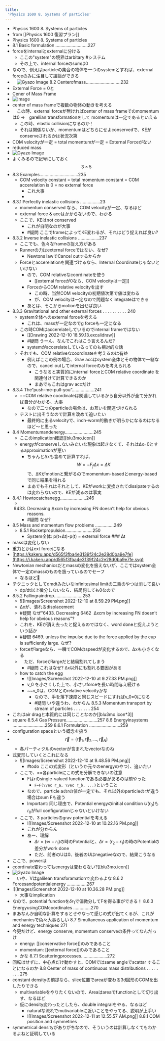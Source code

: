 ```yaml
---
title:
 'Physics 1600 8. Systems of particles'
---
```

- Physics 1600 8. Systems of particles
- from [[Physics 1600 復習プラン]]
- Physics 1600 8. Systems of particles
- 8.1 Basic formulation ..........................227
- forceをinternalとexternalに分ける
	- ここの"system"の境界はarbitary #システム 
	- その上で、internal forceのsumは0
- なので、例えばparticleの集合の物体を一つのsystemとすれば、external forceのみに注目して議論ができる
- 　![Gyazo Image](https://i.gyazo.com/bca6110ded9a25ee5543030983bdc1ee/raw)
8.2 Centerofmass............................232
- External Force = 0と
- Cener of Mass Frame
- ![image](https://i.kakeru.app/df9cdbd2953dd210c2c9c3817f25c95d.svg)
- center of mass frameで複数の物体の動きを考える
- 　この時、external forceが無ければcenter of mass frameでのmomentumは0 →　garellian transformationをして momentumは一定であるといえる
	- この時、elastic collisionになるのか！
	- それは関係ないか、momentumはどちらにせよconservedで、KEがconserveされるかは状況次第
- COM velocityが一定 = total momentumが一定 = External Forceがない
- reduced mass
-  ![Gyazo Image](https://i.gyazo.com/757cfec5f65eeb253e2c42d1368cc91e/raw)
-  よくみるので記号にしておく $$3\times5$$
- 8.3 Examples...............................235
	- COM velocity constant =  total momentum constant = COM accerelation is 0 = no external force
		- これ大事
		- 
- 8.3.1 Perfectly inelastic collisions ................23
	- momentum conserved なら、COM velocityが一定、なるほど
	-  external force & accはかからないので、わかる
	-  ここで、KEはnot conserved
		- これが自明なのが大事
		- #疑問 ここでframeによってKE変わるが、それはどう捉えれば良い?
- 8.3.2 Inverse inelastic collisions .................237
	- ここでも、色々なframeの捉え方がある
	- Runnerの力はexternal forceではない、なぜ?
		- Newtons lawでCancel outするからか
	- Forceとaccerelationを関連づけるなら、Internal Coordinateじゃないといけない
		- ので、COM relativeなcoordinateを使う
			- [[external forceが0なら、COM velocityは一定]]
		- ForceからCOM relative velocityを出す
			- この時、当然COM velocityの初期値次第で値は変わる
			- が、COM velocityは一定なので問題なくintegrateはできる
		- あとは、そこからmotionを出せば良い
- 8.3.3 Gravitational and other external forces . . . . . . . . . . 240
	- system全体へのexternal forceを考える
		- これは、massが一定なのでg forceも一定になる
	- この時COMはaccerelateしているのでinternal frameではない
		- [[Drawing 2022-12-10 18.59.13.excalidraw]]
		- #疑問 うーん、なんでこれはこう言えるんだ?
		- systemがaccerelateしているってのも相対的な話
	- それでも、COM relativeなcoordinateを考えるのは有益
		- 例えばここの例の場合、Grav accはsystem全体とその物体で一緒なので、cancel outしてinternal forceのみを考えられる
			- こうなると実質的にinternal forceとCOM relative coordinate を関連付けて計算できるのか
			- まあでもこれはgrav accだけ
- 8.3.4 The“push-me-pull-you”..................241
	- ==COM relative coordinateは関連しているから自分以外が全て分かれば自分がわかる、大事
		- なので二つのparticleの場合は、お互いを関連づけられる
	- テストに出そうなので計算を改めて追いたい
		- 最終的に出るvelocityで、inch-worm的動きが明らかになるのはなるほど〜と思った
- 8.4 Momentumandenergy.......................245
	- ここのimplication確認[[blu3mo.icon]]
	- energyがconserveしないみたいな現象は起きなくて、それはΔx=0とするapproximationが悪い
		- ちゃんとΔxも含めて計算すれば、$$W=-F_fΔx=ΔK$$で、ΔKがmotionと繋がるのでmomemtum-basedとenergy-basedで同じ結果を得れる
		- まあでもそれはそれとして、KEがworkに変換されてdissipateするのは変わらないので、KEが減るのは事実
- 8.4.1 Howtocatchanegg.....................246
	- 6433.  Decreasing ∆xcm by increasing FN doesn’t help for obvious reasons.
		- #疑問 なぜ?
- 8.5 Mass and momentum flow problems ...............249
	- 8.5.1 Rocketpropulsion......................250
		- System全体: p(t+Δt)-p(t) = external force ### Δt
-  massは変化しない
-  重力とかはext forceになる
- [https://kakeru.app/d565f3fba4e3139f24c2e28d0ba9e7fe](https://i.kakeru.app/d565f3fba4e3139f24c2e28d0ba9e7fe.svg)
- Newtonian mechanicsだとmassの変化を扱えないが、ここではsystem全体で一定のmassのものを扱っているのでセーフ
	- なるほど👦
- テクニックとしてdmdtみたいなinfinitesimal limitの二乗のやつは消して良い
	- dp/dt以上微分しないなら、結局何しても0なので
- 8.5.2 Fallingraindrop.......................253
	- ![[Images/Screenshot 2022-12-10 at 8.59.29 PM.png]]
	- Δxが、潰れるdisplacement
	- #疑問 なぜ"6433. Decreasing 6462  ∆xcm by increasing FN doesn’t help for obvious reasons"?
	- これを、KEが消え去ったと捉えるのではなく、word doneと捉えようという話か
	- #疑問 6469.  unless the impulse due to the force applied by the cup is sufficiently large. なぜ?
	- forceがlargeなら、一瞬でCOMのspeedが変化するので、Δxも小さくなる
	- 　ただ、forceがlargeだと結局割れてしまう
		-  #疑問 これはなぜ? Δx以外にも割れる要因がある
	- how to catch the egg
		- ![[Images/Screenshot 2022-12-10 at 9.27.33 PM.png]]
		- v_0 を小さくした上で、小さいforceを長い時間与え続ける
		- ~~v_0は、COMとのrelative velocityかな
			- なので、手を落下速度と同じスピードにすればv_0=0になる
			- #疑問 いや違うわ、わからん
8.5.3 Momentum transport by stream of particles . . . . . . . 254
- これはair dragと本質的には同じことなのか[[blu3mo.icon*3]]
-  square
8.5.4 Gas Pressure.........................257
8.6 Energyinsystems ..........................259
8.6.1 Formulation .........................259 
- configuration spaceという概念を扱う
- $$\vec r = (\vec r_1, \vec r_2, ...,\vec r_N)$$
	- 各パーティクルのvectorが含まれたvectorなのね
- 式変形していくとこれになる
	- ![[Images/Screenshot 2022-12-10 at 9.48.56 PM.png]]
		- #todo ここの式変形（というか元々のenergyのやつ）、追いたい
	- ここで、==各particleにこの式を分解できないの注意
		- Fはrのsingle-valued functionである必要があるのは前やった
			- `F=F(\vec r_a, \vec r_b, ...)`ということ
		- なので、particle aのrの値が一定でも、それ以外のparticleのrが違う場合はsum Fも違う
		- Important: 同じ理由で、Potential energyのinitial condition $U(r_0)$も$r_0$がfull configurationじゃないといけない
	- ここで、3 particlesのgrav potentialを考える
		- ![[Images/Screenshot 2022-12-10 at 10.22.16 PM.png]]
		- これが分からん
		- あー、理解
			- $Δr=(∞-r_1)$の時のPotentialと、$Δr=(r_2-r_1)$の時のPotentialの差分がwork done
			- ただ、前者のUは0、後者のUはnegativeなので、結果こうなる
- ここで、powerは
- coordinate変わってもenergyは変わらない?[[blu3mo.icon]]
- ![Gyazo Image](https://i.gyazo.com/009edafab5cf175acdcfa1b85e9c8e72/raw)
- 　いや、Vはgalilean transforamationで変わるよな
8.6.2 Forcesandpotentialenergy ................267 
- ![[Images/Screenshot 2022-12-10 at 10.36.28 PM.png]]
	- 大事なimplication
- なので、potential functionを$δr_1$で偏微分してFを得る事ができる！
8.6.3 EnergyusingCOMcoordinates ..............270 
- まあなんか自明な計算をするとせやなって感じの式が出てくるが、これがmechanicsで色々大事らしい
8.7 Simultaneous application of momentum and energy techniques 271
- 今更だけど、energy conserve, momentum conserveの条件ってなんだっけ
	- energy: [[conservative force]]のみであること
	- momentum: [[external force]]のみであること
	- かな
8.7.1 Scatteringprocesses.....................272 
- 回転はせずに、中心点だけ動かすと、COMではsame angleでscattar することになるのか
8.8 Center of mass of continuous mass distributions . . . . . . . . 275
- constant densityの前提なら、slice位置でareaが変わる3d図形のCOMを出したりできる
	- multivariableをやりたくないので、Areaはareaでfunctionとして切り出す、なるほど
	- 仮にdensity変わったとしたら、double integralをやる、なるほど
		- naturalな流れでmutivariableに近いことをやってる、説明が上手い
		- ![[Images/Screenshot 2022-12-11 at 12.55.57 AM.png]]
8.8.1 COM position and symmetries
- symmetrical densityがありがちなので、そういうのは計算しなくてもわかるよねと証明している